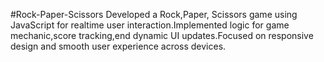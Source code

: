 #Rock-Paper-Scissors
Developed a Rock,Paper, Scissors game using JavaScript for realtime user interaction.Implemented logic for game mechanic,score tracking,end dynamic UI updates.Focused on responsive design and smooth user experience across devices.
